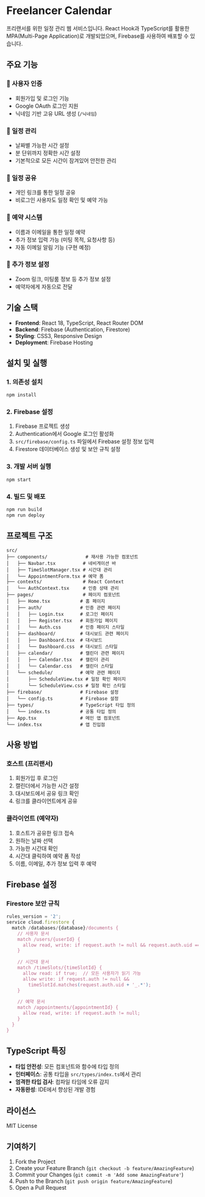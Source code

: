 # Freelancer Calendar

프리랜서를 위한 일정 관리 웹 서비스입니다. React Hook과 TypeScript를 활용한 MPA(Multi-Page Application)로 개발되었으며, Firebase를 사용하여 배포할 수 있습니다.

## 주요 기능

### 🔐 사용자 인증
- 회원가입 및 로그인 기능
- Google OAuth 로그인 지원
- 닉네임 기반 고유 URL 생성 (`/닉네임`)

### 📅 일정 관리
- 날짜별 가능한 시간 설정
- 분 단위까지 정확한 시간 설정
- 기본적으로 모든 시간이 잠겨있어 안전한 관리

### 🔗 일정 공유
- 개인 링크를 통한 일정 공유
- 비로그인 사용자도 일정 확인 및 예약 가능

### 📧 예약 시스템
- 이름과 이메일을 통한 일정 예약
- 추가 정보 입력 가능 (미팅 목적, 요청사항 등)
- 자동 이메일 알림 기능 (구현 예정)

### 💬 추가 정보 설정
- Zoom 링크, 미팅룸 정보 등 추가 정보 설정
- 예약자에게 자동으로 전달

## 기술 스택

- **Frontend**: React 18, TypeScript, React Router DOM
- **Backend**: Firebase (Authentication, Firestore)
- **Styling**: CSS3, Responsive Design
- **Deployment**: Firebase Hosting

## 설치 및 실행

### 1. 의존성 설치
```bash
npm install
```

### 2. Firebase 설정
1. Firebase 프로젝트 생성
2. Authentication에서 Google 로그인 활성화
3. `src/firebase/config.ts` 파일에서 Firebase 설정 정보 입력
4. Firestore 데이터베이스 생성 및 보안 규칙 설정

### 3. 개발 서버 실행
```bash
npm start
```

### 4. 빌드 및 배포
```bash
npm run build
npm run deploy
```

## 프로젝트 구조

```
src/
├── components/              # 재사용 가능한 컴포넌트
│   ├── Navbar.tsx          # 네비게이션 바
│   ├── TimeSlotManager.tsx # 시간대 관리
│   └── AppointmentForm.tsx # 예약 폼
├── contexts/               # React Context
│   └── AuthContext.tsx     # 인증 상태 관리
├── pages/                  # 페이지 컴포넌트
│   ├── Home.tsx           # 홈 페이지
│   ├── auth/              # 인증 관련 페이지
│   │   ├── Login.tsx      # 로그인 페이지
│   │   ├── Register.tsx   # 회원가입 페이지
│   │   └── Auth.css       # 인증 페이지 스타일
│   ├── dashboard/         # 대시보드 관련 페이지
│   │   ├── Dashboard.tsx  # 대시보드
│   │   └── Dashboard.css  # 대시보드 스타일
│   ├── calendar/          # 캘린더 관련 페이지
│   │   ├── Calendar.tsx   # 캘린더 관리
│   │   └── Calendar.css   # 캘린더 스타일
│   └── schedule/          # 예약 관련 페이지
│       ├── ScheduleView.tsx # 일정 확인 페이지
│       └── ScheduleView.css # 일정 확인 스타일
├── firebase/              # Firebase 설정
│   └── config.ts          # Firebase 설정
├── types/                 # TypeScript 타입 정의
│   └── index.ts           # 공통 타입 정의
├── App.tsx                # 메인 앱 컴포넌트
└── index.tsx              # 앱 진입점
```

## 사용 방법

### 호스트 (프리랜서)
1. 회원가입 후 로그인
2. 캘린더에서 가능한 시간 설정
3. 대시보드에서 공유 링크 확인
4. 링크를 클라이언트에게 공유

### 클라이언트 (예약자)
1. 호스트가 공유한 링크 접속
2. 원하는 날짜 선택
3. 가능한 시간대 확인
4. 시간대 클릭하여 예약 폼 작성
5. 이름, 이메일, 추가 정보 입력 후 예약

## Firebase 설정

### Firestore 보안 규칙
```javascript
rules_version = '2';
service cloud.firestore {
  match /databases/{database}/documents {
    // 사용자 문서
    match /users/{userId} {
      allow read, write: if request.auth != null && request.auth.uid == userId;
    }
    
    // 시간대 문서
    match /timeSlots/{timeSlotId} {
      allow read: if true;  // 모든 사용자가 읽기 가능
      allow write: if request.auth != null && 
        timeSlotId.matches(request.auth.uid + '_.*');
    }
    
    // 예약 문서
    match /appointments/{appointmentId} {
      allow read, write: if request.auth != null;
    }
  }
}
```

## TypeScript 특징

- **타입 안전성**: 모든 컴포넌트와 함수에 타입 정의
- **인터페이스**: 공통 타입을 `src/types/index.ts`에서 관리
- **엄격한 타입 검사**: 컴파일 타임에 오류 감지
- **자동완성**: IDE에서 향상된 개발 경험

## 라이선스

MIT License

## 기여하기

1. Fork the Project
2. Create your Feature Branch (`git checkout -b feature/AmazingFeature`)
3. Commit your Changes (`git commit -m 'Add some AmazingFeature'`)
4. Push to the Branch (`git push origin feature/AmazingFeature`)
5. Open a Pull Request
